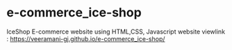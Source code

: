 # e-commerce_ice-shop
IceShop E-commerce website using HTML,CSS, Javascript
website viewlink : https://veeramani-gj.github.io/e-commerce_ice-shop/

